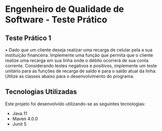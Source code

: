 # Engenheiro de Qualidade de Software - Teste Prático


## Teste Prático 1

 •  Dado que um cliente deseja realizar uma recarga de celular pela a sua instituição financeira. Implemente
uma função que permita que o cliente realize uma recarga em sua linha onde o débito ocorrerá de sua conta
corrente. Considerando testes negativos e positivos, implemente um teste unitário para as funções de
recarga de saldo e para o saldo atual da linha. Utilize as classes abaixo para o desenvolvimento do
programa.

## Tecnologias Utilizadas

Este projeto foi desenvolvido utilizando-se as seguintes tecnologias:

- Java 11
- Maven 4.0.0
- Junit 5


